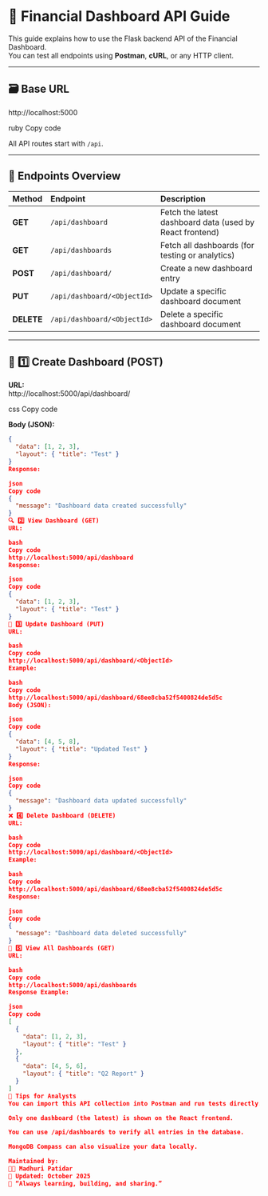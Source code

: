 # 🧭 Financial Dashboard API Guide

This guide explains how to use the Flask backend API of the Financial Dashboard.  
You can test all endpoints using **Postman**, **cURL**, or any HTTP client.

---

## 🗃️ Base URL

http://localhost:5000

ruby
Copy code

All API routes start with `/api`.

---

## 📌 Endpoints Overview

| Method | Endpoint | Description |
|:--------|:-----------|:-------------|
| **GET** | `/api/dashboard` | Fetch the latest dashboard data (used by React frontend) |
| **GET** | `/api/dashboards` | Fetch all dashboards (for testing or analytics) |
| **POST** | `/api/dashboard/` | Create a new dashboard entry |
| **PUT** | `/api/dashboard/<ObjectId>` | Update a specific dashboard document |
| **DELETE** | `/api/dashboard/<ObjectId>` | Delete a specific dashboard document |

---

## 🧪 1️⃣ Create Dashboard (POST)

**URL:**  
http://localhost:5000/api/dashboard/

css
Copy code

**Body (JSON):**
```json
{
  "data": [1, 2, 3],
  "layout": { "title": "Test" }
}
Response:

json
Copy code
{
  "message": "Dashboard data created successfully"
}
🔍 2️⃣ View Dashboard (GET)
URL:

bash
Copy code
http://localhost:5000/api/dashboard
Response:

json
Copy code
{
  "data": [1, 2, 3],
  "layout": { "title": "Test" }
}
🔄 3️⃣ Update Dashboard (PUT)
URL:

bash
Copy code
http://localhost:5000/api/dashboard/<ObjectId>
Example:

bash
Copy code
http://localhost:5000/api/dashboard/68ee8cba52f5400824de5d5c
Body (JSON):

json
Copy code
{
  "data": [4, 5, 8],
  "layout": { "title": "Updated Test" }
}
Response:

json
Copy code
{
  "message": "Dashboard data updated successfully"
}
❌ 4️⃣ Delete Dashboard (DELETE)
URL:

bash
Copy code
http://localhost:5000/api/dashboard/<ObjectId>
Example:

bash
Copy code
http://localhost:5000/api/dashboard/68ee8cba52f5400824de5d5c
Response:

json
Copy code
{
  "message": "Dashboard data deleted successfully"
}
🧩 5️⃣ View All Dashboards (GET)
URL:

bash
Copy code
http://localhost:5000/api/dashboards
Response Example:

json
Copy code
[
  {
    "data": [1, 2, 3],
    "layout": { "title": "Test" }
  },
  {
    "data": [4, 5, 6],
    "layout": { "title": "Q2 Report" }
  }
]
🧠 Tips for Analysts
You can import this API collection into Postman and run tests directly.

Only one dashboard (the latest) is shown on the React frontend.

You can use /api/dashboards to verify all entries in the database.

MongoDB Compass can also visualize your data locally.

Maintained by:
👩‍💻 Madhuri Patidar
📅 Updated: October 2025
💬 “Always learning, building, and sharing.”